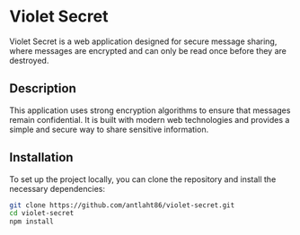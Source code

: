 # Violet Secret

Violet Secret is a web application designed for secure message sharing, where messages are encrypted and can only be read once before they are destroyed.

## Description

This application uses strong encryption algorithms to ensure that messages remain confidential. It is built with modern web technologies and provides a simple and secure way to share sensitive information.

## Installation

To set up the project locally, you can clone the repository and install the necessary dependencies:

```bash
git clone https://github.com/antlaht86/violet-secret.git
cd violet-secret
npm install

